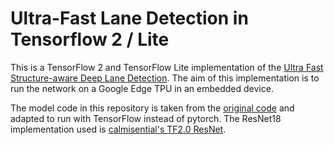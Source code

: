 # Ultra-Fast Lane Detection in Tensorflow 2 / Lite

This is a TensorFlow 2 and TensorFlow Lite implementation of the [Ultra Fast Structure-aware Deep Lane Detection](https://arxiv.org/abs/2004.11757). The aim of this implementation is to run the network on a Google Edge TPU in an embedded device.

The model code in this repository is taken from the [original code](https://github.com/cfzd/Ultra-Fast-Lane-Detection) and adapted to run with TensorFlow instead of pytorch. The ResNet18 implementation used is [calmisential's TF2.0 ResNet](https://github.com/calmisential/TensorFlow2.0_ResNet).
